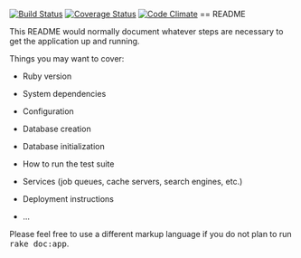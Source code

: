 [![Build Status](https://travis-ci.org/judngu/socialmap.svg?branch=master)](https://travis-ci.org/judngu/socialmap)
[![Coverage Status](https://img.shields.io/coveralls/judngu/socialmap.svg)](https://coveralls.io/r/judngu/socialmap)
[![Code Climate](https://codeclimate.com/github/judngu/socialmap/badges/gpa.svg)](https://codeclimate.com/github/judngu/socialmap)
== README

This README would normally document whatever steps are necessary to get the
application up and running.

Things you may want to cover:

* Ruby version

* System dependencies

* Configuration

* Database creation

* Database initialization

* How to run the test suite

* Services (job queues, cache servers, search engines, etc.)

* Deployment instructions

* ...


Please feel free to use a different markup language if you do not plan to run
<tt>rake doc:app</tt>.

